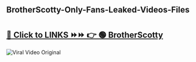 
 ## BrotherScotty-Only-Fans-Leaked-Videos-Files

# <h2><a href="https://mediaupload.pro?BrotherScotty">🔗 Click to LINKS ⏩⏩ 👉 🟢 BrotherScotty </a></h2>

<a href="https://mediaupload.pro?BrotherScotty" rel="nofollow" data-target="animated-image.originalLink"><img src="https://i.ibb.co.com/xMMVF88/686577567.gif" alt="Viral Video Original" style="max-width: 100%; display: inline-block;" data-target="animated-image.originalImage"></a>